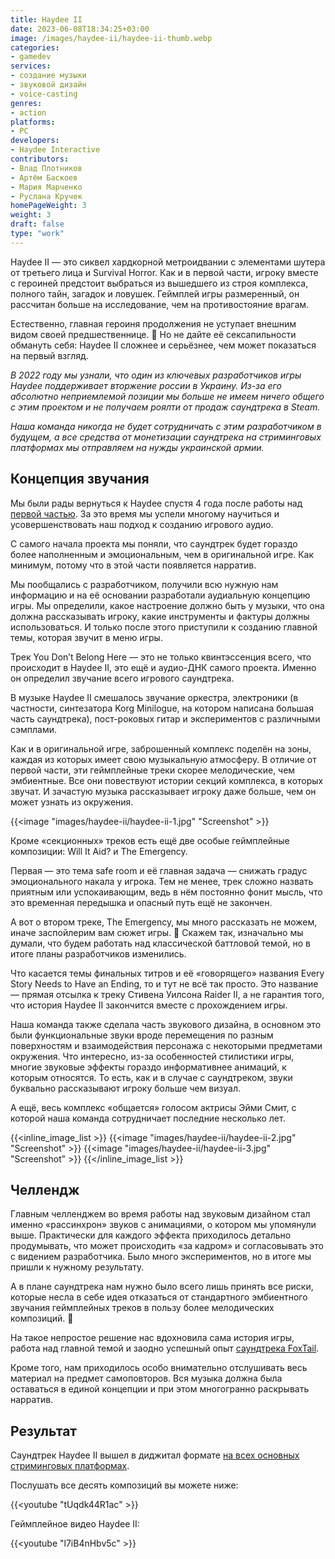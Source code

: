 ```yaml
---
title: Haydee II
date: 2023-06-08T18:34:25+03:00
image: /images/haydee-ii/haydee-ii-thumb.webp
categories: 
- gamedev
services: 
- создание музыки
- звуковой дизайн
- voice-casting
genres:
- action
platforms:
- PC
developers:
- Haydee Interactive
contributors:
- Влад Плотников
- Артём Баскоев
- Мария Марченко
- Руслана Кручек
homePageWeight: 3
weight: 3
draft: false
type: "work"
---
```


Haydee II — это сиквел хардкорной метроидвании с элементами шутера от третьего лица и Survival Horror. Как и в первой части, игроку вместе с героиней предстоит выбраться из вышедшего из строя комплекса, полного тайн, загадок и ловушек. Геймплей игры размеренный, он рассчитан больше на исследование, чем на противостояние врагам.

Естественно, главная героиня продолжения не уступает внешним видом своей предшественнице. 🙂 Но не дайте её сексапильности обмануть себя: Haydee II сложнее и серьёзнее, чем может показаться на первый взгляд.

*В 2022 году мы узнали, что один из ключевых разработчиков игры Haydee поддерживает вторжение россии в Украину. Из-за его абсолютно неприемлемой позиции мы больше не имеем ничего общего с этим проектом и не получаем роялти от продаж саундтрека в Steam.*

*Наша команда никогда не будет сотрудничать с этим разработчиком в будущем, а все средства от монетизации саундтрека на стриминговых платформах мы отправляем на нужды украинской армии.*

## Концепция звучания

Мы были рады вернуться к Haydee спустя 4 года после работы над [первой частью](/ru/works/haydee). За это время мы успели многому научиться и усовершенствовать наш подход к созданию игрового аудио.

С самого начала проекта мы поняли, что саундтрек будет гораздо более наполненным и эмоциональным, чем в оригинальной игре. Как минимум, потому что в этой части появляется нарратив.

Мы пообщались с разработчиком, получили всю нужную нам информацию и на её основании разработали аудиальную концепцию игры. Мы определили, какое настроение должно быть у музыки, что она должна рассказывать игроку, какие инструменты и фактуры должны использоваться. И только после этого приступили к созданию главной темы, которая звучит в меню игры.

Трек You Don’t Belong Here — это не только квинтэссенция всего, что происходит в Haydee II, это ещё и аудио-ДНК самого проекта. Именно он определил звучание всего игрового саундтрека.

В музыке Haydee II смешалось звучание оркестра, электроники (в частности, синтезатора Korg Minilogue, на котором написана большая часть саундтрека), пост-роковых гитар и экспериментов с различными сэмплами.

Как и в оригинальной игре, заброшенный комплекс поделён на зоны, каждая из которых имеет свою музыкальную атмосферу. В отличие от первой части, эти геймплейные треки скорее мелодические, чем эмбиентные. Все они повествуют истории секций комплекса, в которых звучат. И зачастую музыка рассказывает игроку даже больше, чем он может узнать из окружения.

{{<image "images/haydee-ii/haydee-ii-1.jpg" "Screenshot"  >}}

Кроме «секционных» треков есть ещё две особые геймплейные композиции: Will It Aid? и The Emergency.

Первая — это тема safe room и её главная задача — снижать градус эмоционального накала у игрока. Тем не менее, трек сложно назвать приятным или успокаивающим, ведь в нём постоянно фонит мысль, что это временная передышка и опасный путь ещё не закончен.

А вот о втором треке, The Emergency, мы много рассказать не можем, иначе заспойлерим вам сюжет игры. 🙂 Скажем так, изначально мы думали, что будем работать над классической баттловой темой, но в итоге планы разработчиков изменились.

Что касается темы финальных титров и её «говорящего» названия Every Story Needs to Have an Ending, то и тут не всё так просто. Это название — прямая отсылка к треку Стивена Уилсона Raider II, а не гарантия того, что история Haydee II закончится вместе с прохождением игры.

Наша команда также сделала часть звукового дизайна, в основном это были функциональные звуки вроде перемещения по разным поверхностям и взаимодействия персонажа с некоторыми предметами окружения. Что интересно, из-за особенностей стилистики игры, многие звуковые эффекты гораздо информативнее анимаций, к которым относятся. То есть, как и в случае с саундтреком, звуки буквально рассказывают игроку больше чем визуал.

А ещё, весь комплекс «общается» голосом актрисы Эйми Смит, с которой наша команда сотрудничает последние несколько лет.

{{<inline_image_list >}}
{{<image "images/haydee-ii/haydee-ii-2.jpg" "Screenshot"  >}}
{{<image "images/haydee-ii/haydee-ii-3.jpg" "Screenshot"  >}}
{{</inline_image_list >}}

## Челлендж

Главным челленджем во время работы над звуковым дизайном стал именно «рассинхрон» звуков с анимациями, о котором мы упомянули выше. Практически для каждого эффекта приходилось детально продумывать, что может происходить «за кадром» и согласовывать это с видением разработчика. Было много экспериментов, но в итоге мы пришли к нужному результату.

А в плане саундтрека нам нужно было всего лишь принять все риски, которые несла в себе идея отказаться от стандартного эмбиентного звучания геймплейных треков в пользу более мелодических композиций. 🙂

На такое непростое решение нас вдохновила сама история игры, работа над главной темой и заодно успешный опыт [саундтрека FoxTail](/ru/works/foxtail).

Кроме того, нам приходилось особо внимательно отслушивать весь материал на предмет самоповторов. Вся музыка должна была оставаться в единой концепции и при этом многогранно раскрывать нарратив.

## Результат

Саундтрек Haydee II вышел в диджитал формате [на всех основных стриминговых платформах](https://ffm.to/haydee2.bio).

Послушать все десять композиций вы можете ниже:

{{<youtube "tUqdk44R1ac" >}}

Геймплейное видео Haydee II:

{{<youtube "l7iB4nHbv5c" >}}